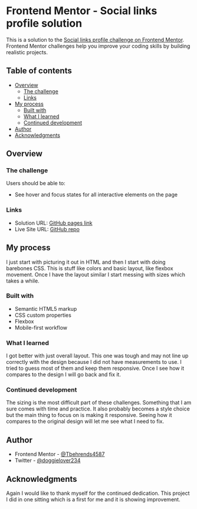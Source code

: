 # Frontend Mentor - Social links profile solution

This is a solution to the [Social links profile challenge on Frontend Mentor](https://www.frontendmentor.io/challenges/social-links-profile-UG32l9m6dQ). Frontend Mentor challenges help you improve your coding skills by building realistic projects. 

## Table of contents

- [Overview](#overview)
  - [The challenge](#the-challenge)
  - [Links](#links)
- [My process](#my-process)
  - [Built with](#built-with)
  - [What I learned](#what-i-learned)
  - [Continued development](#continued-development)
- [Author](#author)
- [Acknowledgments](#acknowledgments)

## Overview

### The challenge

Users should be able to:

- See hover and focus states for all interactive elements on the page

### Links

- Solution URL: [GitHub pages link](https://github.com/Tbehrends4587/SocialLinksProfile)
- Live Site URL: [GitHub repo](https://tbehrends4587.github.io/SocialLinksProfile/)

## My process

I just start with picturing it out in HTML and then I start with doing barebones CSS. This is stuff like colors and basic layout, like flexbox movement. Once I have the layout similar I start messing with sizes which takes a while. 

### Built with

- Semantic HTML5 markup
- CSS custom properties
- Flexbox
- Mobile-first workflow

### What I learned

I got better with just overall layout. This one was tough and may not line up correctly with the design because I did not have measurements to use. I tried to guess most of them and keep them responsive. Once I see how it compares to the design I will go back and fix it.

### Continued development

The sizing is the most difficult part of these challenges. Something that I am sure comes with time and practice. It also probably becomes a style choice but the main thing to focus on is making it responsive. Seeing how it compares to the original design will let me see what I need to fix.


## Author

- Frontend Mentor - [@Tbehrends4587](https://www.frontendmentor.io/profile/Tbehrends4587)
- Twitter - [@doggielover234](https://www.twitter.com/doggielover234)


## Acknowledgments

Again I would like to thank myself for the continued dedication. This project I did in one sitting which is a first for me and it is showing improvement. 
